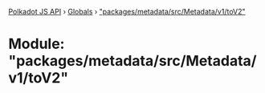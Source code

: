 [Polkadot JS API](../README.md) › [Globals](../globals.md) › ["packages/metadata/src/Metadata/v1/toV2"](_packages_metadata_src_metadata_v1_tov2_.md)

# Module: "packages/metadata/src/Metadata/v1/toV2"


